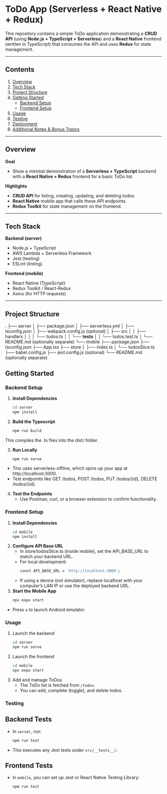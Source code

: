 # ToDo App (Serverless + React Native + Redux)

This repository contains a simple ToDo application demonstrating a **CRUD API** (using **Node.js + TypeScript + Serverless**) and a **React Native** frontend (written in TypeScript) that consumes the API and uses **Redux** for state management.

---

## Contents

1. [Overview](#overview)  
2. [Tech Stack](#tech-stack)  
3. [Project Structure](#project-structure)  
4. [Getting Started](#getting-started)  
   - [Backend Setup](#backend-setup)  
   - [Frontend Setup](#frontend-setup)  
5. [Usage](#usage)  
6. [Testing](#testing)  
7. [Deployment](#deployment)  
8. [Additional Notes & Bonus Topics](#additional-notes--bonus-topics)  

---

## Overview

**Goal**  
- Show a minimal demonstration of a **Serverless + TypeScript** backend with a **React Native + Redux** frontend for a basic ToDo list.

**Highlights**  
- **CRUD API** for listing, creating, updating, and deleting todos.  
- **React Native** mobile app that calls these API endpoints.  
- **Redux Toolkit** for state management on the frontend.  

---

## Tech Stack

**Backend (server)**  
- Node.js + TypeScript  
- AWS Lambda + Serverless Framework  
- Jest (testing)  
- ESLint (linting)  

**Frontend (mobile)**  
- React Native (TypeScript)  
- Redux Toolkit / React-Redux  
- Axios (for HTTP requests)  

---

## Project Structure

.
├── server
│   ├── package.json
│   ├── serverless.yml
│   ├── tsconfig.json
│   ├── webpack.config.js (optional)
│   ├── src
│   │   ├── handlers
│   │   │   └── todos.ts
│   │   └── __tests__
│   │       └── todos.test.ts
│   └── README.md (optionally separate)
└── mobile
    ├── package.json
    ├── tsconfig.json
    ├── App.tsx
    ├── store
    │   ├── index.ts
    │   └── todosSlice.ts
    ├── babel.config.js
    ├── jest.config.js (optional)
    └── README.md (optionally separate)

## Getting Started

### Backend Setup

1. **Install Dependencies**
   ```bash
   cd server
   npm install
2. **Build the Typescript**
   ```bash
   npm run build
This compiles the .ts files into the dist/ folder.

3. **Run Locally**
   ```bash
   npm run serve
* This uses serverless-offline, which spins up your app at http://localhost:3000.
* Test endpoints like GET /todos, POST /todos, PUT /todos/{id}, DELETE /todos/{id}.

4. **Test the Endpoints**
   * Use Postman, curl, or a browser extension to confirm functionality.
  
### Frontend Setup

1. **Install Dependencies**
   ```bash
   cd mobile
   npm install
2. **Configure API Base URL**
   * In store/todosSlice.ts (inside mobile), set the API_BASE_URL to match your backend URL.
   * For local development:
     ```bash
     const API_BASE_URL = 'http://localhost:3000';
   * If using a device (not simulator), replace localhost with your computer’s LAN IP or use the deployed backend URL.
3. **Start the Mobile App**
   ```bash
   npx expo start
* Press `a` to launch Android emulator.

### Usage
1. Launch the backend
   ```bash
   cd server
   npm run serve
2. Launch the frontend
   ```bash
   cd mobile
   npx expo start
3. Add and manage ToDos
   * The ToDo list is fetched from `/todos`.
   * You can add, complete (toggle), and delete todos.

### Testing
## Backend Tests
   * In `server`, run:
     ```bash
     npm run test
   * This executes any Jest tests under `src/__tests__/`.
## Frontend Tests
   * In `mobile`, you can set up Jest or React Native Testing Library:
     ```bash
     npm run test



